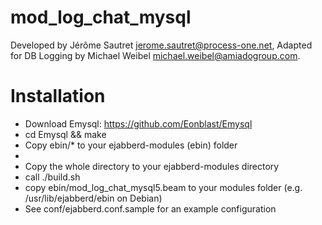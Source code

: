 mod_log_chat_mysql
============

Developed by Jérôme Sautret <jerome.sautret@process-one.net>, Adapted for DB Logging by Michael Weibel <michael.weibel@amiadogroup.com>.

Installation
============
  * Download Emysql: https://github.com/Eonblast/Emysql
  * cd Emysql && make
  * Copy ebin/* to your ejabberd-modules (ebin) folder
  *
  * Copy the whole directory to your ejabberd-modules directory
  * call ./build.sh
  * copy ebin/mod_log_chat_mysql5.beam to your modules folder (e.g. /usr/lib/ejabberd/ebin on Debian)
  * See conf/ejabberd.conf.sample for an example configuration
